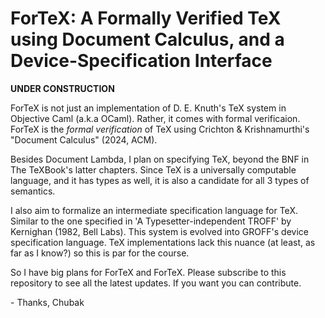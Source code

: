 # ForTeX: A Formally Verified TeX using Document Calculus, and a Device-Specification Interface

**UNDER CONSTRUCTION**

ForTeX is not just an implementation of D. E. Knuth's TeX system in Objective Caml (a.k.a OCaml). Rather, it comes with formal verificaion. ForTeX is the *formal verification* of TeX using Crichton & Krishnamurthi's "Document Calculus" (2024, ACM).

Besides Document Lambda, I plan on specifying TeX, beyond the BNF in The TeXBook's latter chapters. Since TeX is a universally computable language, and it has types as well, it is also a candidate for all 3 types of semantics.

I also aim to formalize an intermediate specification language for TeX. Similar to the one specified in 'A Typesetter-independent TROFF' by Kernighan (1982, Bell Labs). This system is evolved into GROFF's device specification language. TeX implementations lack this nuance (at least, as far as I know?) so this is par for the course.

So I have big plans for ForTeX and ForTeX. Please subscribe to this repository to see all the latest updates. If you want you can contribute.

\- Thanks, Chubak
